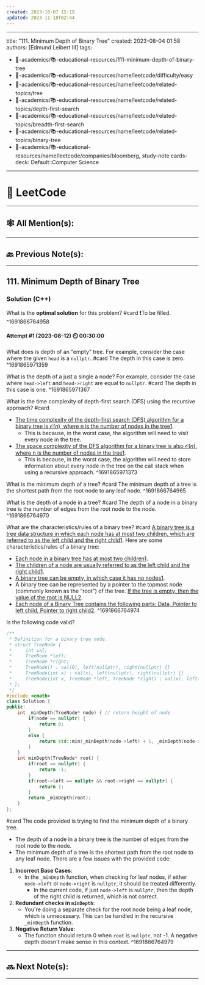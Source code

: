 ```yaml
---
created: 2023-10-07 15:19
updated: 2023-11-18T02:44
---
```


---
title: "111. Minimum Depth of Binary Tree"
created: 2023-08-04 01:58 
authors: [Edmund Leibert III]
tags: 
- 🔴-academics/📚-educational-resources/111-minimum-depth-of-binary-tree
- 🔴-academics/📚-educational-resources/name/leetcode/difficulty/easy
- 🔴-academics/📚-educational-resources/name/leetcode/related-topics/tree
- 🔴-academics/📚-educational-resources/name/leetcode/related-topics/depth-first-search
- 🔴-academics/📚-educational-resources/name/leetcode/related-topics/breadth-first-search
- 🔴-academics/📚-educational-resources/name/leetcode/related-topics/binary-tree
- 🔴-academics/📚-educational-resources/name/leetcode/companies/bloomberg, study-note
cards-deck: Default::Computer Science
---


# 📕 LeetCode

---

## 🕸️ All Mention(s): 

---

## 🔙 Previous Note(s):

---

## 111. Minimum Depth of Binary Tree

### Solution (C++)

What is the **optimal solution** for this problem?
#card 
❗To be filled.
^1691866764958

#### Attempt #1 (2023-08-12) ⏲️ 00:30:00

What does is depth of an “empty” tree. For example, consider the case where the given `head` is a `nullptr`.
#card 
The depth in this case is zero.
^1691865971359

What is the depth of a just a single a node? For example, consider the case where `head->left` and `head->right` are equal to `nullptr`.
#card 
The depth in this case is one.
^1691865971367

What is the time complexity of depth-first search (DFS) using the recursive approach?
#card 
- [The time complexity of the depth-first search (DFS) algorithm for a binary tree is $\mathcal{O}(n)$, where n is the number of nodes in the tree](https://www.codecademy.com/article/depth-first-search-conceptual)[1](https://www.codecademy.com/article/depth-first-search-conceptual). 
	- This is because, in the worst case, the algorithm will need to visit every node in the tree.
- [The space complexity of the DFS algorithm for a binary tree is also $\mathcal{O}(n)$, where n is the number of nodes in the tree](https://www.codecademy.com/article/depth-first-search-conceptual)[1](https://www.codecademy.com/article/depth-first-search-conceptual). 
	- This is because, in the worst case, the algorithm will need to store information about every node in the tree on the call stack when using a recursive approach.
^1691865971373

What is the minimum depth of a tree? 
#card 
The <span class="spoiler">minimum depth of a tree</span> is the shortest path from the root node to any leaf node. 
^1691866764965

What is the depth of a node in a tree?
#card 
The <span class="spoiler">depth of a node in a binary tree</span> is the number of edges from the root node to the node.
^1691866764970

What are the characteristics/rules of a binary tree?
#card 
[A binary tree is a tree data structure in which each node has at most two children, which are referred to as the left child and the right child](https://en.wikipedia.org/wiki/Binary_tree)[1](https://en.wikipedia.org/wiki/Binary_tree). Here are some characteristics/rules of a binary tree:
- [Each node in a binary tree has at most two children](about:blank#)[1](https://en.wikipedia.org/wiki/Binary_tree).
- [The children of a node are usually referred to as the left child and the right child](about:blank#)[1](https://en.wikipedia.org/wiki/Binary_tree).
- [A binary tree can be empty, in which case it has no nodes](https://en.wikipedia.org/wiki/Binary_tree)[1](https://en.wikipedia.org/wiki/Binary_tree).
- A binary tree can be represented by a pointer to the topmost node (commonly known as the “root”) of the tree. [If the tree is empty, then the value of the root is NULL](about:blank#)[2](https://www.geeksforgeeks.org/binary-tree-data-structure/).
- [Each node of a Binary Tree contains the following parts: Data, Pointer to left child, Pointer to right child](about:blank#)[2](https://www.geeksforgeeks.org/binary-tree-data-structure/).
^1691866764974


Is the following code valid?
```cpp
/**
 * Definition for a binary tree node.
 * struct TreeNode {
 *     int val;
 *     TreeNode *left;
 *     TreeNode *right;
 *     TreeNode() : val(0), left(nullptr), right(nullptr) {}
 *     TreeNode(int x) : val(x), left(nullptr), right(nullptr) {}
 *     TreeNode(int x, TreeNode *left, TreeNode *right) : val(x), left(left), right(right) {}
 * };
 */
#include <cmath>
class Solution {
public:
    int _minDepth(TreeNode* node) { // return height of node
        if(node == nullptr) {
            return 0;
        }
        else {
            return std::min(_minDepth(node->left) + 1, _minDepth(node->right) + 1);
        }
    }
    int minDepth(TreeNode* root) {
        if(root == nullptr) {
            return -1;
        }
        if(root->left == nullptr && root->right == nullptr) {
            return 1;
        }
        return _minDepth(root);
    }
};
```
#card 
The code provided is trying to find the minimum depth of a binary tree. 
- The depth of a node in a binary tree is the number of edges from the root node to the node.
- The minimum depth of a tree is the shortest path from the root node to any leaf node. 
There are a few issues with the provided code:
1. **Incorrect Base Cases**:
    - In the `_minDepth` function, when checking for leaf nodes, if either `node->left` or `node->right` is `nullptr`, it should be treated differently. 
        - In the current code, if just `node->left` is `nullptr`, then the depth of the right child is returned, which is not correct.
2. **Redundant checks in `minDepth`**:
    - You're doing a separate check for the root node being a leaf node, which is unnecessary. This can be handled in the recursive `_minDepth` function.
3. **Negative Return Value**:
    - The function should return 0 when `root` is `nullptr`, not -1. A negative depth doesn't make sense in this context.
^1691866764979

---

## 🔜 Next Note(s):

---



